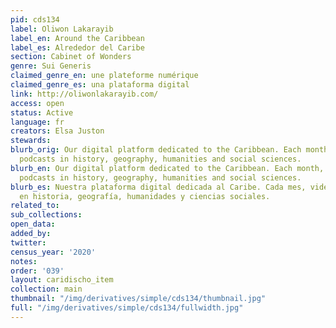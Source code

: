 ```yaml
---
pid: cds134
label: Oliwon Lakarayib
label_en: Around the Caribbean
label_es: Alrededor del Caribe
section: Cabinet of Wonders
genre: Sui Generis
claimed_genre_en: une plateforme numérique
claimed_genre_es: una plataforma digital
link: http://oliwonlakarayib.com/
access: open
status: Active
language: fr
creators: Elsa Juston
stewards:
blurb_orig: Our digital platform dedicated to the Caribbean. Each month, videos and
  podcasts in history, geography, humanities and social sciences.
blurb_en: Our digital platform dedicated to the Caribbean. Each month, videos and
  podcasts in history, geography, humanities and social sciences.
blurb_es: Nuestra plataforma digital dedicada al Caribe. Cada mes, videos y podcasts
  en historia, geografía, humanidades y ciencias sociales.
related_to:
sub_collections:
open_data:
added_by:
twitter:
census_year: '2020'
notes:
order: '039'
layout: caridischo_item
collection: main
thumbnail: "/img/derivatives/simple/cds134/thumbnail.jpg"
full: "/img/derivatives/simple/cds134/fullwidth.jpg"
---
```

